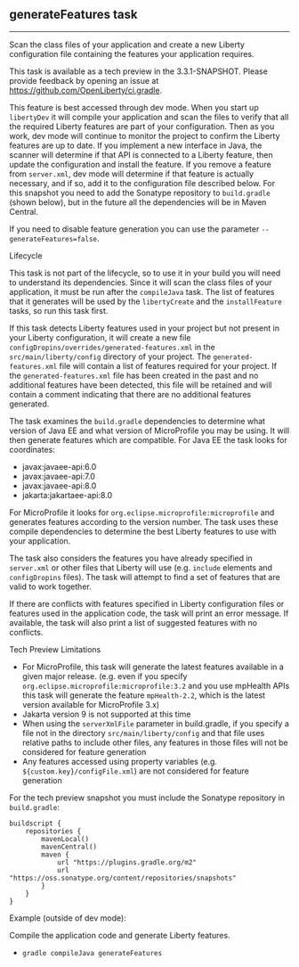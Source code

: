 ## generateFeatures task
---
Scan the class files of your application and create a new Liberty configuration file containing the features your application requires.

This task is available as a tech preview in the 3.3.1-SNAPSHOT. Please provide feedback by opening an issue at https://github.com/OpenLiberty/ci.gradle.

This feature is best accessed through dev mode. When you start up `libertyDev` it will compile your application and scan the files to verify that all the required Liberty features are part of your configuration. Then as you work, dev mode will continue to monitor the project to confirm the Liberty features are up to date. If you implement a new interface in Java, the scanner will determine if that API is connected to a Liberty feature, then update the configuration and install the feature. If you remove a feature from `server.xml`, dev mode will determine if that feature is actually necessary, and if so, add it to the configuration file described below. For this snapshot you need to add the Sonatype repository to `build.gradle` (shown below), but in the future all the dependencies will be in Maven Central.

If you need to disable feature generation you can use the parameter `--generateFeatures=false`.

Lifecycle

This task is not part of the lifecycle, so to use it in your build you will need to understand its dependencies. Since it will scan the class files of your application, it must be run after the `compileJava` task. The list of features that it generates will be used by the `libertyCreate` and the `installFeature` tasks, so run this task first.

If this task detects Liberty features used in your project but not present in your Liberty configuration, it will create a new file `configDropins/overrides/generated-features.xml` in the `src/main/liberty/config` directory of your project. The `generated-features.xml` file will contain a list of features required for your project. If the `generated-features.xml` file has been created in the past and no additional features have been detected, this file will be retained and will contain a comment indicating that there are no additional features generated.

The task examines the `build.gradle` dependencies to determine what version of Java EE and what version of MicroProfile you may be using. It will then generate features which are compatible. For Java EE the task looks for coordinates:
* javax:javaee-api:6.0
* javax:javaee-api:7.0
* javax:javaee-api:8.0
* jakarta:jakartaee-api:8.0

For MicroProfile it looks for `org.eclipse.microprofile:microprofile` and generates features according to the version number. The task uses these compile dependencies to determine the best Liberty features to use with your application. 

The task also considers the features you have already specified in `server.xml` or other files that Liberty will use (e.g. `include` elements and `configDropins` files). The task will attempt to find a set of features that are valid to work together.

If there are conflicts with features specified in Liberty configuration files or features used in the application code, the task will print an error message. If available, the task will also print a list of suggested features with no conflicts.

Tech Preview Limitations
 
* For MicroProfile, this task will generate the latest features available in a given major release. (e.g. even if you specify `org.eclipse.microprofile:microprofile:3.2` and you use mpHealth APIs this task will generate the feature `mpHealth-2.2`, which is the latest version available for MicroProfile 3.x)
* Jakarta version 9 is not supported at this time
* When using the `serverXmlFile` parameter in build.gradle, if you specify a file not in the directory `src/main/liberty/config` and that file uses relative paths to include other files, any features in those files will not be considered for feature generation
* Any features accessed using property variables (e.g. `${custom.key}/configFile.xml`) are not considered for feature generation

For the tech preview snapshot you must include the Sonatype repository in `build.gradle`:
```
buildscript {
    repositories {
        mavenLocal()
        mavenCentral()
        maven {
            url "https://plugins.gradle.org/m2"
            url "https://oss.sonatype.org/content/repositories/snapshots"
        }
    }
}
```

Example (outside of dev mode):

Compile the application code and generate Liberty features.

* `gradle compileJava generateFeatures`

